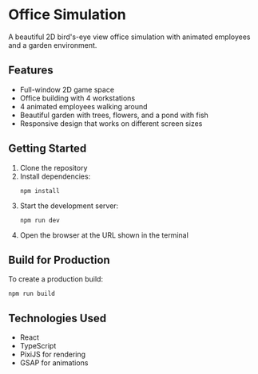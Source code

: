 # Office Simulation

A beautiful 2D bird's-eye view office simulation with animated employees and a garden environment.

## Features

- Full-window 2D game space
- Office building with 4 workstations
- 4 animated employees walking around
- Beautiful garden with trees, flowers, and a pond with fish
- Responsive design that works on different screen sizes

## Getting Started

1. Clone the repository
2. Install dependencies:
   ```
   npm install
   ```
3. Start the development server:
   ```
   npm run dev
   ```
4. Open the browser at the URL shown in the terminal

## Build for Production

To create a production build:

```
npm run build
```

## Technologies Used

- React
- TypeScript
- PixiJS for rendering
- GSAP for animations 

